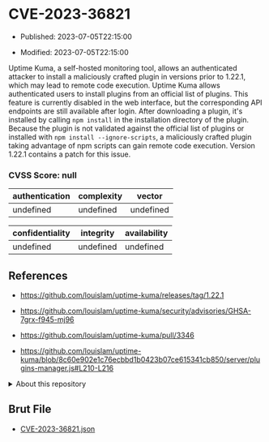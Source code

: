 # CVE-2023-36821

- Published: 2023-07-05T22:15:00

- Modified: 2023-07-05T22:15:00

Uptime Kuma, a self-hosted monitoring tool, allows an authenticated attacker to install a maliciously crafted plugin in versions prior to 1.22.1, which may lead to remote code execution. Uptime Kuma allows authenticated users to install plugins from an official list of plugins. This feature is currently disabled in the web interface, but the corresponding API endpoints are still available after login. After downloading a plugin, it's installed by calling `npm install` in the installation directory of the plugin. Because the plugin is not validated against the official list of plugins or installed with `npm install --ignore-scripts`, a maliciously crafted plugin taking advantage of npm scripts can gain remote code execution. Version 1.22.1 contains a patch for this issue.

### CVSS Score: **null**

| authentication | complexity | vector |
| --- | --- | --- |
| undefined | undefined | undefined |

| confidentiality | integrity | availability |
| --- | --- | --- |
| undefined | undefined | undefined |

## References

* https://github.com/louislam/uptime-kuma/releases/tag/1.22.1

* https://github.com/louislam/uptime-kuma/security/advisories/GHSA-7grx-f945-mj96

* https://github.com/louislam/uptime-kuma/pull/3346

* https://github.com/louislam/uptime-kuma/blob/8c60e902e1c76ecbbd1b0423b07ce615341cb850/server/plugins-manager.js#L210-L216

<details>
<summary>About this repository</summary> 

  This repository is part of the project [Live Hack CVE](https://github.com/Live-Hack-CVE). Main website can be found [www.live-hack.org](https://www.live-hack.org) 
  
  Made by [Sn0wAlice](https://github.com/Sn0wAlice) for the people that care about security and need to have a feed of the latest CVEs. Hope you enjoy it, don't forget to star the repo and follow me on [Twitter](https://twitter.com/Sn0wAlice) and [Github](https://github.com/Sn0wAlice). And that is my [personnal website](https://www.alice-snow.me/)

  - [Home Page](https://github.com/Live-Hack-CVE)
  - [Framework](https://github.com/Live-Hack-CVE/cve-framework)
  - [CVE database](https://github.com/Live-Hack-CVE/full_database)
  - [Changelog](https://github.com/Live-Hack-CVE/Changelog)
</details>

## Brut File

* [CVE-2023-36821.json](https://raw.githubusercontent.com/Live-Hack-CVE/full_database/main/cves/2023/CVE-2023-36821.json)

